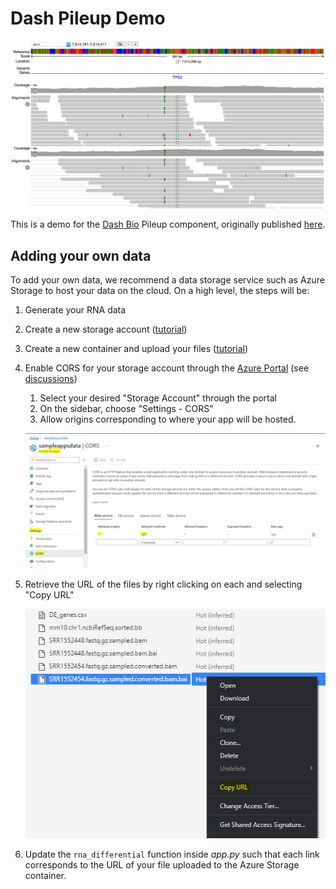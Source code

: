 # Dash Pileup Demo

![](./assets/demo-image.png)

This is a demo for the [Dash Bio](https://github.com/plotly/dash-bio) Pileup component, originally published [here](https://github.com/plotly/dash-bio/tree/master/tests/dashbio_demos/dash-pileup).

## Adding your own data

To add your own data, we recommend a data storage service such as Azure Storage to host your data on the cloud. On a high level, the steps will be:

1. Generate your RNA data
2. Create a new storage account ([tutorial](https://docs.microsoft.com/en-us/azure/storage/common/storage-account-create?tabs=azure-portal))
3. Create a new container and upload your files ([tutorial](https://docs.microsoft.com/en-us/azure/storage/blobs/storage-quickstart-blobs-portal))
4. Enable CORS for your storage account through the [Azure Portal](https://portal.azure.com/) (see [discussions](https://stackoverflow.com/a/59208718/13837091))
   1. Select your desired "Storage Account" through the portal
   2. On the sidebar, choose "Settings - CORS"
   3. Allow origins corresponding to where your app will be hosted.
   
   ![](./images/azure_instructions/CORS.jpg)

5. Retrieve the URL of the files by right clicking on each and selecting "Copy URL"
   
   ![](./images/azure_instructions/url.jpg)

6. Update the `rna_differential` function inside *app.py* such that each link corresponds to the URL of your file uploaded to the Azure Storage container.
